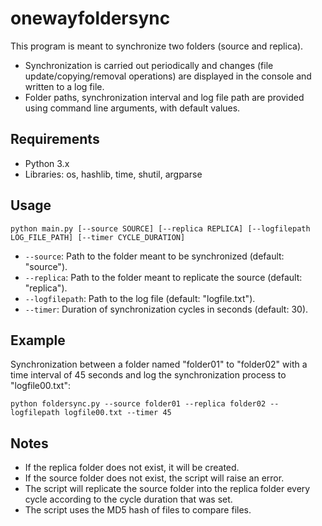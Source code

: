 # onewayfoldersync
This program is meant to synchronize two folders (source and replica).
  *   Synchronization is carried out periodically and changes (file update/copying/removal operations) are displayed in the console and written to a log file.
  *   Folder paths, synchronization interval and log file path are provided using command line arguments, with default values.   

## Requirements

  *   Python 3.x
  *   Libraries: os, hashlib, time, shutil, argparse


## Usage

```
python main.py [--source SOURCE] [--replica REPLICA] [--logfilepath LOG_FILE_PATH] [--timer CYCLE_DURATION]
```

- `--source`: Path to the folder meant to be synchronized (default: "source").
- `--replica`: Path to the folder meant to replicate the source (default: "replica").
- `--logfilepath`: Path to the log file (default: "logfile.txt").
- `--timer`: Duration of synchronization cycles in seconds (default: 30).

## Example

Synchronization between a folder named "folder01" to "folder02" with a time interval of 45 seconds and log the synchronization process to "logfile00.txt":

```
python foldersync.py --source folder01 --replica folder02 --logfilepath logfile00.txt --timer 45
```

## Notes

- If the replica folder does not exist, it will be created.
- If the source folder does not exist, the script will raise an error.
- The script will replicate the source folder into the replica folder every cycle according to the cycle duration that was set.
- The script uses the MD5 hash of files to compare files.
